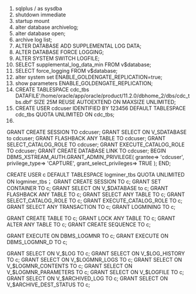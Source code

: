 1. sqlplus / as sysdba
2. shutdown immediate
3. startup mount
4. alter database archivelog;
5. alter database open;
6. archive log list;
7. ALTER DATABASE ADD SUPPLEMENTAL LOG DATA;
8. ALTER DATABASE FORCE LOGGING;
9. ALTER SYSTEM SWITCH LOGFILE;
10. SELECT supplemental_log_data_min FROM v$database;
11. SELECT force_logging FROM v$database;
12. alter system set ENABLE_GOLDENGATE_REPLICATION=true;
13. show parameters ENABLE_GOLDENGATE_REPLICATION;
14. CREATE TABLESPACE cdc_tbs DATAFILE'/home/oracle/app/oracle/product/11.2.0/dbhome_2/dbs/cdc_tbs.dbf' SIZE 25M REUSE AUTOEXTEND ON MAXSIZE UNLIMITED;
15. CREATE USER cdcuser IDENTIFIED BY 123456 DEFAULT TABLESPACE cdc_tbs QUOTA UNLIMITED ON cdc_tbs;
16. 
GRANT CREATE SESSION TO cdcuser;
GRANT SELECT ON V_SDATABASE to cdcuser;
GRANT FLASHBACK ANY TABLE TO cdcuser;
GRANT SELECT_CATALOG_ROLE TO cdcuser;
GRANT EXECUTE_CATALOG_ROLE TO cdcuser;
GRANT CREATE DATABASE LINK TO cdcuser;
BEGIN
DBMS_XSTREAM_AUTH.GRANT_ADMIN_PRIVILEGE(
grantee=> 'cdcuser',
privilege_type=> 'CAPTURE',
grant_select_privileges=> TRUE
);
END;






CREATE USER c DEFAULT TABLESPACE logminer_tbs QUOTA UNLIMITED ON logminer_tbs；
GRANT CREATE SESSION TO c;
GRANT SET CONTAINER TO c;
GRANT SELECT ON V_$DATABASE to c;
GRANT FLASHBACK ANY TABLE TO c;
GRANT SELECT ANY TABLE TO c;
GRANT SELECT_CATALOG_ROLE TO c;
GRANT EXECUTE_CATALOG_ROLE TO c;
GRANT SELECT ANY TRANSACTION TO c;
GRANT LOGMINING TO c;


GRANT CREATE TABLE TO c;
GRANT LOCK ANY TABLE TO c;
GRANT ALTER ANY TABLE TO c;
GRANT CREATE SEQUENCE TO c;

GRANT EXECUTE ON DBMS_LOGMNR TO c;
GRANT EXECUTE ON DBMS_LOGMNR_D TO c;

GRANT SELECT ON V_$LOG TO c;
GRANT SELECT ON V_$LOG_HISTORY TO c;
GRANT SELECT ON V_$LOGMNR_LOGS TO c;
GRANT SELECT ON V_$LOGMNR_CONTENTS TO c;
GRANT SELECT ON V_$LOGMNR_PARAMETERS TO c;
GRANT SELECT ON V_$LOGFILE TO c;
GRANT SELECT ON V_$ARCHIVED_LOG TO c;
GRANT SELECT ON V_$ARCHIVE_DEST_STATUS TO c;


